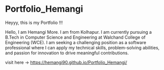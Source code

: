 # Portfolio_Hemangi
Heyyy, this is my Portfolio !!!

Hello, I am Hemangi More. I am from Kolhapur. I am currently pursuing a B.Tech in Computer Science and Engineering at Walchand College of Engineering (WCE). I am seeking a challenging position as a software professional where I can apply my technical skills, problem-solving abilities, and passion for innovation to drive meaningful contributions.

visit here -> https://hemangi90.github.io/Portfolio_Hemangi/
